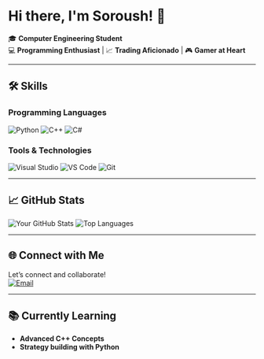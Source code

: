 # Hi there, I'm Soroush! 👋

🎓 **Computer Engineering Student**  
💻 **Programming Enthusiast** | 📈 **Trading Aficionado** | 🎮 **Gamer at Heart**

---

## 🛠️ **Skills**
### Programming Languages
![Python](https://img.shields.io/badge/Python-3776AB?style=for-the-badge&logo=python&logoColor=white)
![C++](https://img.shields.io/badge/C++-00599C?style=for-the-badge&logo=c%2B%2B&logoColor=white)
![C#](https://img.shields.io/badge/C%23-239120?style=for-the-badge&logo=c-sharp&logoColor=white)

### Tools & Technologies
![Visual Studio](https://img.shields.io/badge/Visual_Studio-5C2D91?style=for-the-badge&logo=visual-studio&logoColor=white)
![VS Code](https://img.shields.io/badge/VS_Code-007ACC?style=for-the-badge&logo=visual-studio-code&logoColor=white)
![Git](https://img.shields.io/badge/Git-F05032?style=for-the-badge&logo=git&logoColor=white)

---

## 📈 **GitHub Stats**
![Your GitHub Stats](https://github-readme-stats.vercel.app/api?username=sra0sha&show_icons=true&theme=radical)
![Top Languages](https://github-readme-stats.vercel.app/api/top-langs/?username=sra0sha&layout=compact&theme=radical)  

---

## 🌐 **Connect with Me**
Let’s connect and collaborate!  
[![Email](https://img.shields.io/badge/Email-D14836?style=for-the-badge&logo=gmail&logoColor=white)](mailto:83soroush83@gmail.com)

---

## 📚 **Currently Learning**
- **Advanced C++ Concepts**
- **Strategy building with Python**
